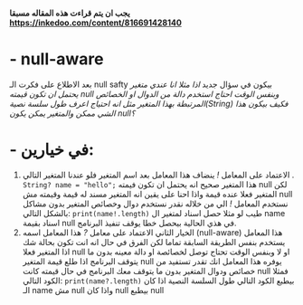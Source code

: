 **يجب ان يتم قراءت هذه المقاله مسبقا https://inkedoo.com/content/816691428140**
# - null-aware
  بعد الاطلاع على فكرت الـ null safty بيكون في سؤال جديد *اذا مثلا انا عندي متغير يحتمل ان تكون قيمته null وبنفس الوقت احتاج استخدم دالة من الدوال او الخصائص المرتبطة بهذا المتغير مثل انه احتياج اعرف طول سلسة نصية(String) فكيف بيكون هذا الشي ممكن والمتغير يمكن يكون null؟*
#    - في خيارين:
 1. الاعتماد على المعامل *!* ينضاف هذا المعامل بعد اسم المتغير فلو عندنا المتغير التالي
 . `String? name = "hello";`
هذا المتغير صحيح انه يحتمل ان تكون فيمته null لكن المتغير فعلا عنده قيمة واذا احنا على يقين انه المتغير مسند له قيمة وقيمته مش null نستخدم المعامل *!* الي من خلاله نقدر نستخدم دوال وخصائص المتغير بدون مشاكل بالشكل التالي:
`print(name!.length)`
 طيب لو مثلا حصل اسناد لمتغير ال name اسناد بقيمة null في هذي الحالية بيحصل خطا يوقف تنفيذ البرنامج.
 3. الخيار الثاني الاعتماد على معامل *?* هذا المعامل اسمه (null-aware) هذا المعامل يستخدم بنفس الطريقة السابقة تماما لكن الفرق في حال انه انت تكون بحالة شك اذا المتغير فعلا null او لا وبنفس الوقت تحتاج توصل لخصائصة او دالة معينه بدون ما يتوقف البرنامج اذا طلع قيمة المتغير null يوفره هذا المعامل انك تقدر تستفيد من خصائص ودوال المتغير بدون ما يتوقف معك البرنامج في حال قيمته كانت null فمثلا الكود التالي:
`print(name?.length)`
 بيطبع الكود التالي طول السلسة النصية اذا كان الـ name مش null واذا كان null بيطبع null
    
